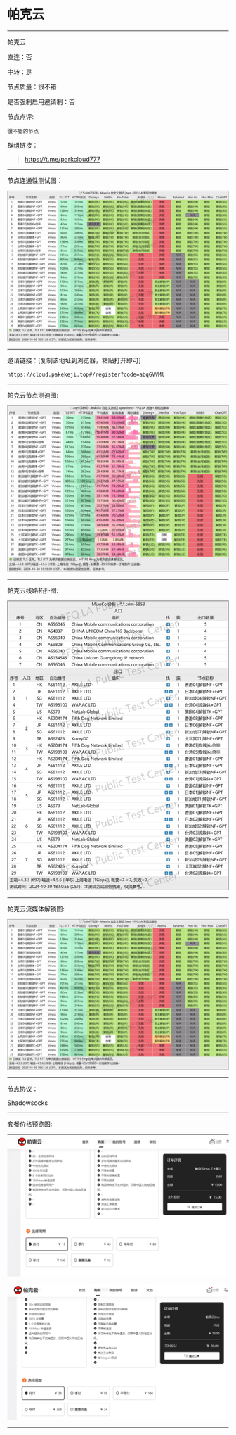 # 帕克云

-------------------------

帕克云

直连：否

中转：是

节点质量：很不错

是否强制启用邀请制：否

节点点评:

    很不错的节点

群组链接：

> https://t.me/parkcloud777

-------------------------

节点连通性测试图：

![image](/img/173.png)

-------------------------

邀请链接：[复制该地址到浏览器，粘贴打开即可]

    https://cloud.pakekeji.top#/register?code=abqGVVMl

-------------------------

帕克云节点测速图:

![image](/img/174.png)

-------------------------

帕克云线路拓扑图:

![image](/img/175.png)

-------------------------

帕克云流媒体解锁图:

![image](/img/173.png)

-------------------------

节点协议：

Shadowsocks

-------------------------

套餐价格预览图:

![image](/price/帕克云/1.png)

![image](/price/帕克云/2.png)

-------------------------